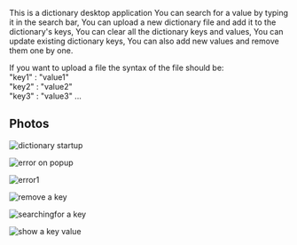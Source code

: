 This is a dictionary desktop application
You can search for a value by typing it in the search bar,
You can upload a new dictionary file and add it to the dictionary's keys,
You can clear all the dictionary keys and values,
You can update existing dictionary keys,
You can also add new values and remove them one by one.

If you want to upload a file the syntax of the file should be:  
"key1" : "value1"  
"key2" : "value2"  
"key3" : "value3" ...  

## Photos

![dictionary startup](https://github.com/sefi0609/Java/assets/81361291/33419b3d-98c6-44b2-8c63-e3a114aad8fe)

![error on popup](https://github.com/sefi0609/Java/assets/81361291/a7539f09-5768-49b5-8164-07d4cc1837a2)

![error1](https://github.com/sefi0609/Java/assets/81361291/2cc2671e-2c9d-4c7b-93f0-babf0aae199e)

![remove a key](https://github.com/sefi0609/Java/assets/81361291/352a8c64-5c89-497e-ba85-f4e12266d354)

![searchingfor a key](https://github.com/sefi0609/Java/assets/81361291/b41d20f8-6375-4541-ab69-7a2008b8aa1d)

![show a key value](https://github.com/sefi0609/Java/assets/81361291/28ef3c8d-c6e1-4db2-9ccf-ea60b968784b)
